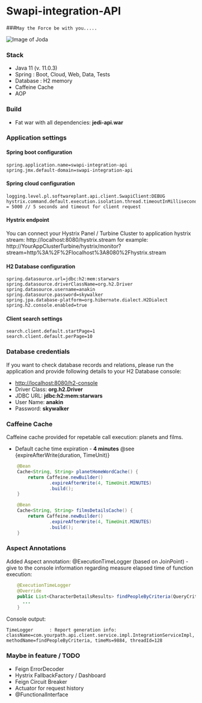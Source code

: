 # Swapi-integration-API
###`May the Force be with you.....`

![Image of Joda](https://lh4.googleusercontent.com/9orm24IXIPFvsTZGi5lhdQMmDsRGDNk_gmXP-tB0oXII0Beq55ChdFkJxBVdi2kn3ksMUnjvQOwFOGoKCnic=w1920-h930)


### Stack
* Java 11 (v. 11.0.3)
* Spring : Boot, Cloud, Web, Data, Tests
* Database : H2 memory
* Caffeine Cache
* AOP

### Build
* Fat war with all dependencies: <b>jedi-api.war</b> 

### Application settings
#### Spring boot configuration
```
spring.application.name=swapi-integration-api
spring.jmx.default-domain=swapi-integration-api
```
#### Spring cloud configuration
```
logging.level.pl.softwareplant.api.client.SwapiClient:DEBUG
hystrix.command.default.execution.isolation.thread.timeoutInMilliseconds = 5000 // 5 seconds and timeout for client request 
```

#### Hystrix endpoint
You can connect your Hystrix Panel / Turbine Cluster to application hystrix stream: 
http://localhost:8080/hystrix.stream
for example: 
http://YourAppClusterTurbine/hystrix/monitor?stream=http%3A%2F%2Flocalhost%3A8080%2Fhystrix.stream

#### H2 Database configuration
```
spring.datasource.url=jdbc:h2:mem:starwars
spring.datasource.driverClassName=org.h2.Driver
spring.datasource.username=anakin
spring.datasource.password=skywalker
spring.jpa.database-platform=org.hibernate.dialect.H2Dialect
spring.h2.console.enabled=true
```

#### Client search settings
```
search.client.default.startPage=1
search.client.default.perPage=10
```

### Database credentials 
If you want to check database records and relations, please run the application and provide following details to your H2 Database console: 
* [http://localhost:8080/h2-console](http://localhost:8080/h2-console)
* Driver Class:  <b> org.h2.Driver </b>
* JDBC URL: <b>jdbc:h2:mem:starwars </b>
* User Name: <b>anakin</b>
* Password:	<b>skywalker</b>


### Caffeine Cache 
Caffeine cache provided for repetable call execution: planets and films. 
* Default cache time expiration  - <b>4 minutes</b> @see {expireAfterWrite(duration, TimeUnit)}
```Java
    @Bean
    Cache<String, String> planetHomeWordCache() {
        return Caffeine.newBuilder()
                .expireAfterWrite(4, TimeUnit.MINUTES)
                .build();
    }

    @Bean
    Cache<String, String> filmsDetailsCache() {
        return Caffeine.newBuilder()
                .expireAfterWrite(4, TimeUnit.MINUTES)
                .build();
    }
```

### Aspect Annotations
Added Aspect annotation: @ExecutionTimeLogger (based on JoinPoint) - give to the console information regarding measure elapsed time of function execution: 
```Java
    @ExecutionTimeLogger
    @Override
    public List<CharacterDetailsResults> findPeopleByCriteria(QueryCriteriaDto queryCriteriaDto) {
      ...
    }
```

Console output: 
```
TimeLogger      : Report generation info: className=com.yourpath.api.client.service.impl.IntegrationServiceImpl, methodName=findPeopleByCriteria, timeMs=9884, threadId=128

```


### Maybe in feature / TODO
* Feign ErrorDecoder
* Hystrix FallbackFactory / Dashboard
* Feign Circuit Breaker
* Actuator for request history
* @FunctionalInterface
